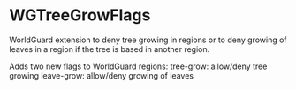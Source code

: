 WGTreeGrowFlags
===============

WorldGuard extension to deny tree growing in regions
or to deny growing of leaves in a region if the tree is based in another region.

Adds two new flags to WorldGuard regions:
tree-grow: allow/deny tree growing
leave-grow: allow/deny growing of leaves

